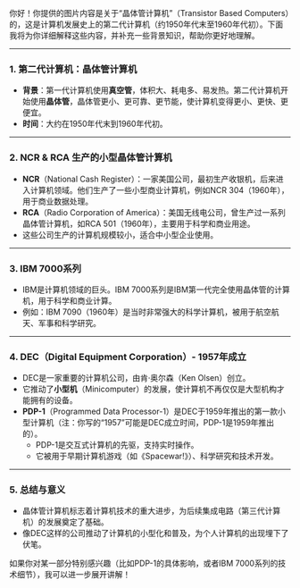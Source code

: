 你好！你提供的图片内容是关于“晶体管计算机”（Transistor Based Computers）的，这是计算机发展史上的第二代计算机（约1950年代末至1960年代初）。下面我将为你详细解释这些内容，并补充一些背景知识，帮助你更好地理解。

---

### 1. **第二代计算机：晶体管计算机**
   - **背景**：第一代计算机使用**真空管**，体积大、耗电多、易发热。第二代计算机开始使用**晶体管**，晶体管更小、更可靠、更节能，使计算机变得更小、更快、更便宜。
   - **时间**：大约在1950年代末到1960年代初。

---

### 2. **NCR & RCA 生产的小型晶体管计算机**
   - **NCR**（National Cash Register）：一家美国公司，最初生产收银机，后来进入计算机领域。他们生产了一些小型商业计算机，例如NCR 304（1960年），用于商业数据处理。
   - **RCA**（Radio Corporation of America）：美国无线电公司，曾生产过一系列晶体管计算机，如RCA 501（1960年），主要用于科学和商业用途。
   - 这些公司生产的计算机规模较小，适合中小型企业使用。

---

### 3. **IBM 7000系列**
   - IBM是计算机领域的巨头。IBM 7000系列是IBM第一代完全使用晶体管的计算机，用于科学和商业计算。
   - 例如：IBM 7090（1960年）是当时非常强大的科学计算机，被用于航空航天、军事和科学研究。

---

### 4. **DEC（Digital Equipment Corporation）- 1957年成立**
   - DEC是一家重要的计算机公司，由肯·奥尔森（Ken Olsen）创立。
   - 它推动了**小型机**（Minicomputer）的发展，使计算机不再仅仅是大型机构才能拥有的设备。
   - **PDP-1**（Programmed Data Processor-1）是DEC于1959年推出的第一款小型计算机（注：你写的“1957”可能是DEC成立时间，PDP-1是1959年推出的）。
     - PDP-1是交互式计算机的先驱，支持实时操作。
     - 它被用于早期计算机游戏（如《Spacewar!》）、科学研究和技术开发。

---

### 5. **总结与意义**
   - 晶体管计算机标志着计算机技术的重大进步，为后续集成电路（第三代计算机）的发展奠定了基础。
   - 像DEC这样的公司推动了计算机的小型化和普及，为个人计算机的出现埋下了伏笔。

如果你对某一部分特别感兴趣（比如PDP-1的具体影响，或者IBM 7000系列的技术细节），我可以进一步展开讲解！